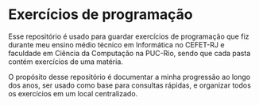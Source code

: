 # Exercícios de programação

Esse repositório é usado para guardar exercícios de programação que fiz durante meu ensino médio técnico em Informática no CEFET-RJ e faculdade em Ciência da Computação na PUC-Rio, sendo que cada pasta contém exercícios de uma matéria.

O propósito desse repositório é documentar a minha progressão ao longo dos anos, ser usado como base para consultas rápidas, e organizar todos os exercícios em um local centralizado.
